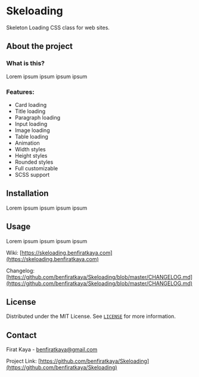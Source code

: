# Skeloading

Skeleton Loading CSS class for web sites.

## About the project

### What is this?

Lorem ipsum ipsum ipsum ipsum

### Features:

- Card loading
- Title loading
- Paragraph loading
- Input loading
- Image loading
- Table loading
- Animation
- Width styles
- Height styles
- Rounded styles
- Full customizable
- SCSS support

## Installation

Lorem ipsum ipsum ipsum ipsum

## Usage

Lorem ipsum ipsum ipsum ipsum

Wiki: [https://skeloading.benfiratkaya.com](https://skeloading.benfiratkaya.com)

Changelog: [https://github.com/benfiratkaya/Skeloading/blob/master/CHANGELOG.md](https://github.com/benfiratkaya/Skeloading/blob/master/CHANGELOG.md)

## License

Distributed under the MIT License. See [`LICENSE`](https://github.com/benfiratkaya/Skeloading/blob/master/LICENSE) for more information.

## Contact

Firat Kaya - benfiratkaya@gmail.com

Project Link: [https://github.com/benfiratkaya/Skeloading](https://github.com/benfiratkaya/Skeloading)
